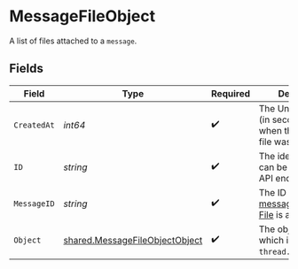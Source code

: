 # MessageFileObject

A list of files attached to a `message`.


## Fields

| Field                                                                                                            | Type                                                                                                             | Required                                                                                                         | Description                                                                                                      |
| ---------------------------------------------------------------------------------------------------------------- | ---------------------------------------------------------------------------------------------------------------- | ---------------------------------------------------------------------------------------------------------------- | ---------------------------------------------------------------------------------------------------------------- |
| `CreatedAt`                                                                                                      | *int64*                                                                                                          | :heavy_check_mark:                                                                                               | The Unix timestamp (in seconds) for when the message file was created.                                           |
| `ID`                                                                                                             | *string*                                                                                                         | :heavy_check_mark:                                                                                               | The identifier, which can be referenced in API endpoints.                                                        |
| `MessageID`                                                                                                      | *string*                                                                                                         | :heavy_check_mark:                                                                                               | The ID of the [message](/docs/api-reference/messages) that the [File](/docs/api-reference/files) is attached to. |
| `Object`                                                                                                         | [shared.MessageFileObjectObject](../../models/shared/messagefileobjectobject.md)                                 | :heavy_check_mark:                                                                                               | The object type, which is always `thread.message.file`.                                                          |
